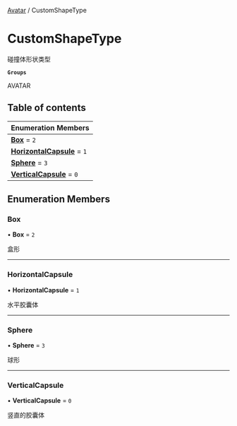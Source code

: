 [Avatar](../groups/Avatar.Avatar.md) / CustomShapeType

# CustomShapeType <Badge type="tip" text="Enumeration" /> <Score text="CustomShapeType" />

碰撞体形状类型

**`Groups`**

AVATAR

## Table of contents

| Enumeration Members |
| :-----|
| **[Box](Gameplay.CustomShapeType.md#box)** = ``2`` <br> |
| **[HorizontalCapsule](Gameplay.CustomShapeType.md#horizontalcapsule)** = ``1`` <br> |
| **[Sphere](Gameplay.CustomShapeType.md#sphere)** = ``3`` <br> |
| **[VerticalCapsule](Gameplay.CustomShapeType.md#verticalcapsule)** = ``0`` <br> |

## Enumeration Members

### Box <Score text="Box" /> 

• **Box** = ``2``

盒形

___

### HorizontalCapsule <Score text="HorizontalCapsule" /> 

• **HorizontalCapsule** = ``1``

水平胶囊体

___

### Sphere <Score text="Sphere" /> 

• **Sphere** = ``3``

球形

___

### VerticalCapsule <Score text="VerticalCapsule" /> 

• **VerticalCapsule** = ``0``

竖直的胶囊体

